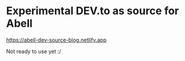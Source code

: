 # Experimental DEV.to as source for Abell

https://abell-dev-source-blog.netlify.app

Not ready to use yet :/